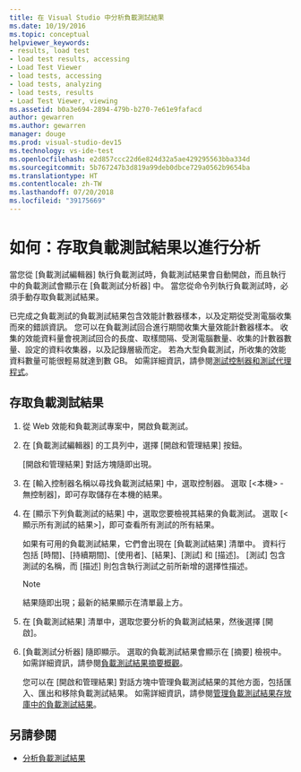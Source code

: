```yaml
---
title: 在 Visual Studio 中分析負載測試結果
ms.date: 10/19/2016
ms.topic: conceptual
helpviewer_keywords:
- results, load test
- load test results, accessing
- Load Test Viewer
- load tests, accessing
- load tests, analyzing
- load tests, results
- Load Test Viewer, viewing
ms.assetid: b0a3e694-2894-479b-b270-7e61e9fafacd
author: gewarren
ms.author: gewarren
manager: douge
ms.prod: visual-studio-dev15
ms.technology: vs-ide-test
ms.openlocfilehash: e2d857ccc22d6e824d32a5ae429295563bba334d
ms.sourcegitcommit: 5b767247b3d819a99deb0dbce729a0562b9654ba
ms.translationtype: HT
ms.contentlocale: zh-TW
ms.lasthandoff: 07/20/2018
ms.locfileid: "39175669"
---
```

# <a name="how-to-access-load-test-results-for-analysis"></a>如何：存取負載測試結果以進行分析

當您從 [負載測試編輯器] 執行負載測試時，負載測試結果會自動開啟，而且執行中的負載測試會顯示在 [負載測試分析器] 中。 當您從命令列執行負載測試時，必須手動存取負載測試結果。

已完成之負載測試的負載測試結果包含效能計數器樣本，以及定期從受測電腦收集而來的錯誤資訊。 您可以在負載測試回合進行期間收集大量效能計數器樣本。 收集的效能資料量會視測試回合的長度、取樣間隔、受測電腦數量、收集的計數器數量、設定的資料收集器，以及記錄層級而定。 若為大型負載測試，所收集的效能資料數量可能很輕易就達到數 GB。 如需詳細資訊，請參閱[測試控制器和測試代理程式](configure-test-agents-and-controllers-for-load-tests.md)。

## <a name="to-access-a-load-test-result"></a>存取負載測試結果

1.  從 Web 效能和負載測試專案中，開啟負載測試。

2.  在 [負載測試編輯器] 的工具列中，選擇 [開啟和管理結果] 按鈕。

     [開啟和管理結果] 對話方塊隨即出現。

3.  在 [輸入控制器名稱以尋找負載測試結果] 中，選取控制器。 選取 [\<本機> - 無控制器]，即可存取儲存在本機的結果。

4.  在 [顯示下列負載測試的結果] 中，選取您要檢視其結果的負載測試。 選取 [\<顯示所有測試的結果>]，即可查看所有測試的所有結果。

     如果有可用的負載測試結果，它們會出現在 [負載測試結果] 清單中。 資料行包括 [時間]、[持續期間]、[使用者]、[結果]、[測試] 和 [描述]。 [測試] 包含測試的名稱，而 [描述] 則包含執行測試之前所新增的選擇性描述。

    > [!NOTE]
    > 結果隨即出現；最新的結果顯示在清單最上方。

5.  在 [負載測試結果] 清單中，選取您要分析的負載測試結果，然後選擇 [開啟]。

6.  [負載測試分析器] 隨即顯示。 選取的負載測試結果會顯示在 [摘要] 檢視中。 如需詳細資訊，請參閱[負載測試結果摘要概觀](../test/load-test-results-summary-overview.md)。

     您可以在 [開啟和管理結果] 對話方塊中管理負載測試結果的其他方面，包括匯入、匯出和移除負載測試結果。 如需詳細資訊，請參閱[管理負載測試結果存放庫中的負載測試結果](../test/manage-load-test-results-in-the-load-test-results-repository.md)。

## <a name="see-also"></a>另請參閱

- [分析負載測試結果](../test/analyze-load-test-results-using-the-load-test-analyzer.md)